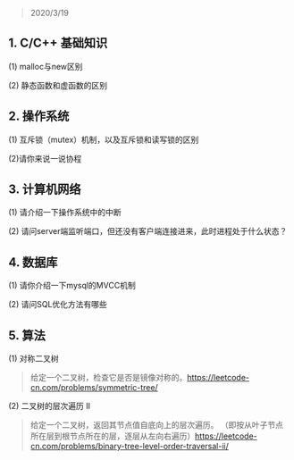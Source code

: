 > 2020/3/19 

## 1. C/C++ 基础知识
(1) malloc与new区别

(2) 静态函数和虚函数的区别

## 2. 操作系统
(1) 互斥锁（mutex）机制，以及互斥锁和读写锁的区别

(2)请你来说一说协程

## 3. 计算机网络
(1)  请介绍一下操作系统中的中断

(2) 请问server端监听端口，但还没有客户端连接进来，此时进程处于什么状态？

## 4. 数据库
(1) 请你介绍一下mysql的MVCC机制

(2) 请问SQL优化方法有哪些

## 5. 算法
(1) 对称二叉树

> 给定一个二叉树，检查它是否是镜像对称的。https://leetcode-cn.com/problems/symmetric-tree/

(2) 二叉树的层次遍历 II

> 给定一个二叉树，返回其节点值自底向上的层次遍历。 （即按从叶子节点所在层到根节点所在的层，逐层从左向右遍历）https://leetcode-cn.com/problems/binary-tree-level-order-traversal-ii/